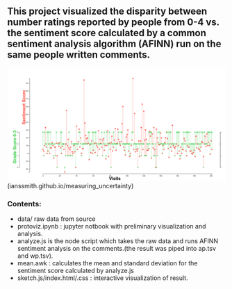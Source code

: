 ## This project visualized the disparity between number ratings reported by people from 0-4 vs. the sentiment score calculated by a common sentiment analysis algorithm (AFINN) run on the same people written comments.

![alt text](measuring_uncertainty.png "Simple map showing location of upcoming meetings")(ianssmith.github.io/measuring_uncertainty)


### Contents:
- data/ raw data from source
- protoviz.ipynb : jupyter notbook with preliminary visualization and analysis.
- analyze.js is the node script which takes the raw data and runs AFINN sentiment analysis on the comments.(the result was piped into ap.tsv and wp.tsv).
- mean.awk : calculates the mean and standard deviation for the sentiment score calculated by analyze.js
- sketch.js/index.html/.css : interactive visualization of result.
